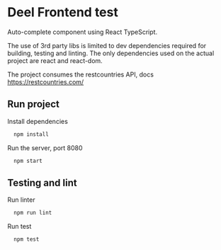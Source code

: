
# Deel Frontend test

Auto-complete component using React TypeScript. 

The use of 3rd party libs is limited to dev dependencies required for building, testing and linting. The only dependencies used on the actual project are react and react-dom.

The project consumes the restcountries API, docs https://restcountries.com/

## Run project

Install dependencies

```bash
  npm install
```

Run the server, port 8080

```bash
  npm start
```

## Testing and lint

Run linter

```bash
  npm run lint
```

Run test

```bash
  npm test
```
